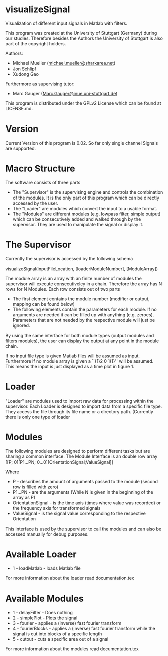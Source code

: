 visualizeSignal
====================

Visualization of different input signals in Matlab with filters.

This program was created at the University of Stuttgart (Germany) during our studies. Therefore besides the Authors the University of Stuttgart is also part of the copyright holders.

Authors:
* Michael Mueller (michael.mueller@sharkarea.net)
* Jon Schlipf
* Xudong Gao

Furthermore as supervising tutor:
* Marc Gauger (Marc.Gauger@inue.uni-stuttgart.de)

This program is distributed under the GPLv2 License which can be found at LICENSE.md.

Version
=====================
Current Version of this program is 0.02. So far only single channel Signals are supported.

Macro Structure
=====================
The software consists of three parts 
* The "Supervisor" is the supervising engine and controls the combination
of the modules. It is the only part of this program which can be directly
accessed by the user.
* The "Loader" are modules which convert the input to a usable format. 
* The "Modules" are different modules (e.g. lowpass filter, simple
output) which can be consecutively added and walked through by the
supervisor. They are used to manipulate the signal or display it. 


The Supervisor
=====================
Currently the supervisor is accessed by the following schema

 visualizeSignal(inputFileLocation, [loaderModuleNumber], [ModuleArray])

The module array is an array with an finite number of modules the
supervisor will execute consecutiveley in a chain. Therefore the array
has N rows for N Modules. Each row consists out of two parts

* The first element contains the module number (modifier or output,
mapping can be found below)
* The following elements contain the parameters for each module. If
no arguments are needed it can be filled up with anything (e.g. zeroes).
Parameters that are not needed by the respective module will just
be ignored.

By using the same interface for both module types (output modules
and filters modules), the user can display the output at any point
in the module chain.

If no input file type is given Matlab files will be assumed as input.
Furthermore if no module array is given a ``{[}2 0 1{]}'' will be
assumed. This means the input is just displayed as a time plot in
figure 1.

Loader
=====================
"Loader" are modules used to import raw data for processing within
the supervisor. Each Loader is designed to import data from a specific
file type. They access the file through its file name or a directory
path. (Currently there is only one type of loader


Modules
=====================
The following modules are designed to perform different tasks but
are sharing a common interface. The Module Interface is an double
row array 
[[P; 0][P1...PN; 0...0][OrientationSignal;ValueSignal]]

Where
* P - describes the amount of arguments passed to the module (second row is filled with zero) 
* P1...PN - are the arguments (While N is given in the beginning of the array as P) 
* OrientationSignal - is the time axis (times where value was recorded) or the frequency axis for transformed signals 
* ValueSignal - is the signal value corresponding to the respective
Orientation 

This interface is used by the supervisor to call the modules and can
also be accessed manually for debug purposes. 

Available Loader
=====================
* 1 - loadMatlab - loads Matlab file

For more information about the loader read documentation.tex

Available Modules
=====================

* 1 - delayFilter - Does nothing
* 2 - simplePlot - Plots the signal
* 3 - fourier - applies a (inverse) fast fourier transform
* 4 - fourierBlocks - applies a (inverse) fast fourier transform while the signal is cut into blocks of a specific length
* 5 - cutout - cuts a specific area out of a signal

For more information about the modules read documentation.tex
